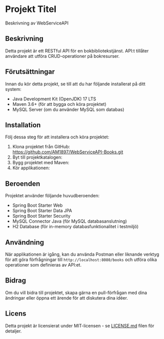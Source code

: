 # Projekt Titel

Beskrivning av WebServiceAPI

## Beskrivning

Detta projekt är ett RESTful API för en bokbibliotekstjänst. API:t tillåter användare att utföra CRUD-operationer på bokresurser.

## Förutsättningar

Innan du kör detta projekt, se till att du har följande installerat på ditt system:
- Java Development Kit (OpenJDK) 17 LTS
- Maven 3.6+ (för att bygga och köra projektet)
- MySQL Server (om du använder MySQL som databas)

## Installation

Följ dessa steg för att installera och köra projektet:

1. Klona projektet från GitHub: https://github.com/AM1897/WebServiceAPI-Books.git
2. Byt till projektkatalogen:
3. Bygg projektet med Maven:
4. Kör applikationen:


## Beroenden

Projektet använder följande huvudberoenden:
- Spring Boot Starter Web
- Spring Boot Starter Data JPA
- Spring Boot Starter Security
- MySQL Connector Java (för MySQL databasanslutning)
- H2 Database (för in-memory databasfunktionalitet i testmiljö)

## Användning

När applikationen är igång, kan du använda Postman eller liknande verktyg för att göra förfrågningar till `http://localhost:8080/books` och utföra olika operationer som definieras av API:et.

## Bidrag

Om du vill bidra till projektet, skapa gärna en pull-förfrågan med dina ändringar eller öppna ett ärende för att diskutera dina idéer.

## Licens

Detta projekt är licensierat under MIT-licensen - se [LICENSE.md](LICENSE.md) filen för detaljer.


